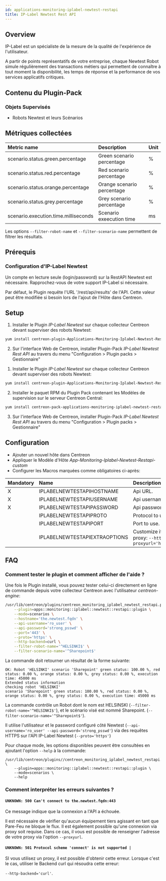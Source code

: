 ```yaml
---
id: applications-monitoring-iplabel-newtest-restapi
title: IP-Label Newtest Rest API
---
```


## Overview

IP-Label est un spécialiste de la mesure de la qualité de l'expérience de l'utilisateur.

A partir de points représentatifs de votre entreprise, chaque Newtest Robot simule régulièrement des transactions métiers qui permettent de connaître à tout moment la disponibilité, les temps de réponse et la performance de vos services applicatifs critiques.

## Contenu du Plugin-Pack

### Objets Supervisés

* Robots Newtest et leurs Scénarios

## Métriques collectées 

<!--DOCUSAURUS_CODE_TABS-->
<!--Scenario-->

| Metric name                              | Description                | Unit |
| :--------------------------------------- | :------------------------- | :----|
| scenario.status.green.percentage         | Green scenario percentage  |   %  |
| scenario.status.red.percentage           | Red scenario percentage    |   %  |
| scenario.status.orange.percentage        | Orange scenario percentage |   %  |
| scenario.status.grey.percentage          | Grey scenario percentage   |   %  |
| scenario.execution.time.milliseconds     | Scenario exeecution time   |   ms |

Les options  ```--filter-robot-name``` et  ```--filter-scenario-name``` permettent de filtrer les résultats. 

<!--END_DOCUSAURUS_CODE_TABS-->

## Prérequis

### Configuration d'IP-Label Newtest 

Un compte en lecture seule (login/password) sur la RestAPI Newtest est nécessaire. Rapprochez-vous de votre support IP-Label
si nécessaire. 

Par défaut, le Plugin requête l'URL '/rest/api/results' de l'API. Cette valeur peut être modifiée si besoin
lors de l'ajout de l'Hôte dans Centreon.  

## Setup 

<!--DOCUSAURUS_CODE_TABS-->

<!--Online IMP Licence & IT-100 Editions-->

1. Installer le Plugin *IP-Label Newtest* sur chaque collecteur Centreon devant superviser des robots Newtest:

```bash
yum install centreon-plugin-Applications-Monitoring-Iplabel-Newtest-Restapi
```

2. Sur l'interface Web de Centreon, installer Plugin-Pack *IP-Label Newtest Rest API* au travers du menu "Configuration > Plugin packs > Gestionnaire"


<!--Offline IMP License-->

1. Installer le Plugin *IP-Label Newtest* sur chaque collecteur Centreon devant superviser des robots Newtest:

```bash
yum install centreon-plugin-Applications-Monitoring-Iplabel-Newtest-Restapi
```

2. Installer le paquet RPM du Plugin Pack contenant les Modèles de supervision sur le serveur Centreon Central:

```bash
yum install centreon-pack-applications-monitoring-iplabel-newtest-restapi
```

3. Sur l'interface Web de Centreon, installer Plugin-Pack *IP-Label Newtest Rest API* au travers du menu "Configuration > Plugin packs > Gestionnaire"

<!--END_DOCUSAURUS_CODE_TABS-->

## Configuration

* Ajouter un nouvel hôte dans Centreon
* Appliquer le Modèle d'Hôte *App-Monitoring-Iplabel-Newtest-Restapi-custom* 
* Configurer les Macros marquées comme obligatoires ci-après:   

| Mandatory   | Name                             | Description                                                                                                              |
| :---------- | :------------------------------- | :----------------------------------------------------------------------------------------------------------------------- |
| X           | IPLABELNEWTESTAPIHOSTNAME        | Api URL.                                                                                                                 |
| X           | IPLABELNEWTESTAPIUSERNAME        | Api username                                                                                                             |
| X           | IPLABELNEWTESTAPIPASSWORD        | Api password                                                                                                             |
|             | IPLABELNEWTESTAPIPROTO           | Protocol to use. Default: 'https'                                                                                        |
|             | IPLABELNEWTESTAPIPORT            | Port to use. Default: ```443```                                                                                          |
|             | IPLABELNEWTESTAPIEXTRAOPTIONS    | Customize it with your own if needed. E.g. proxy: ```--http-backend=curl --proxyurl='https://proxy.mycompany:3128'```    |

## FAQ

### Comment tester le plugin et comment afficher de l'aide ?

Une fois le Plugin installé, vous pouvez tester celui-ci directement en ligne de commande depuis votre collecteur Centreon avec l'utilisateur *centreon-engine*:

```bash
/usr/lib/centreon/plugins/centreon_monitoring_iplabel_newtest_restapi.pl \
    --plugin=apps::monitoring::iplabel::newtest::restapi::plugin \
    --mode=scenarios \
    --hostname='the.newtest.fqdn' \
    --api-username='ro_user' \
    --api-password='strong_psswd' \
    --port='443' \
    --proto='https' \
    --http-backend=curl \
    --filter-robot-name='^HELSINKI$' \
    --filter-scenario-name='^Sharepoint$'
```

La commande doit retourner un résultat de la forme suivante: 

```
OK: Robot 'HELSINKI' scenario 'Sharepoint' green status: 100.00 %, red status: 0.00 %, orange status: 0.00 %, grey status: 0.00 %, execution time: 45000 ms
Extended status information 	
checking robot 'HELSINKI'
scenario 'Sharepoint' green status: 100.00 %, red status: 0.00 %, orange status: 0.00 %, grey status: 0.00 %, execution time: 45000 ms
```

La commande contrôle un Robot dont le nom est HELSINSKI (```--filter-robot-name='^HELSINKI$'```), et le scénario visé est nommé Sharepoint. (```--filter-scenario-name='^Sharepoint$'```).

Il utilise l'utilisateur et le password configuré côté Newtest (```--api-username='ro_user' --api-password='strong_psswd'```) via des requêtes 
HTTPS sur l'API IP-Label Newtest (```--proto='https'```)

Pour chaque mode, les options disponibles peuvent être consultées en ajoutant l'option ```--help``` à la commande:

```
/usr/lib/centreon/plugins//centreon_monitoring_iplabel_newtest_restapi.pl \
	--plugin=apps::monitoring::iplabel::newtest::restapi::plugin \
	--mode=scenarios \
    --help 
```

### Comment interpréter les erreurs suivantes ? 

#### ```UNKNOWN: 500 Can't connect to the.newtest.fqdn:443```

Ce message indique que la connexion a l'API a échouée.

Il est nécessaire de vérifier qu'aucun équipement tiers agissant en tant que Pare-Feu ne bloque le flux. Il est également possible qu'une connexion via 
proxy soit requise. Dans ce cas, il vous est possible de renseigner l'adresse de votre proxy via l'option ```--proxyurl```. 

#### ```UNKNOWN: 501 Protocol scheme 'connect' is not supported |``` 

SI vous utilisez un proxy, il est possible d'obtenir cette erreur. Lorsque c'est le cas, utiliser le Backend curl qui résoudra cette erreur:

```--http-backend='curl'```.
